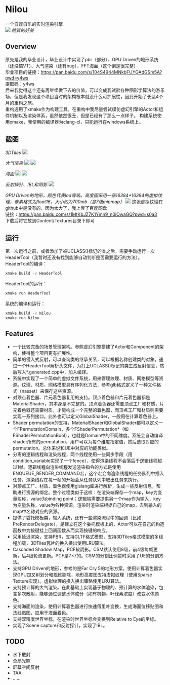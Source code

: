 # Nilou
一个自娱自乐的实时渲染引擎  
![](figures/nilou.png)
_她真的好美_
## Overview

原先是我的毕业设计，毕业设计中实现了pbr（部分）、GPU Driven的地形系统（还没搞VT）、大气渲染（还有bug）、FFT海面（这个倒是很完整）  
毕业项目的链接：https://pan.baidu.com/s/104S4944MNkbFUYGAdGSm5A?pwd=y4ws  
提取码：y4ws  
后来我觉得这个还有再继续做下去的价值，可以变成我试验各种图形学算法的游乐场，但是我发现这个项目当时的架构根本就没什么可扩展性，因此开始了长达4个月的重构之旅。  
重构选用了xmake作为构建工具。在重构中我尽量尝试模仿虚幻引擎的Actor和组件机制以及渲染体系，虽然依然很丑，但是已经有了那么一点样子。
构建系统使用xmake，我使用的编译器为clang-cl，只能运行在windows系统上。  
## 截图
_3DTiles_
![](figures/3dtiles.png)
  
_大气渲染_
![](figures/atmosphere1.png)
![](figures/atmosphere2.png)
  
_海面_
![](figures/ocean1.png)
![](figures/ocean2.png)
  
_反射探针、IBL和阴影_
![](figures/ibl_and_shadow.png)
  
_GPU Driven的地形，颜色代表lod等级。高度图采用一张16384*16384的虚拟纹理，像素格式为float16，大小约为700mb（含7级mipmap）_
![](figures/virtual_heightfield.png)
这张虚拟纹理在github中是没有的，因为太大了，我上传了百度网盘  
链接：https://pan.baidu.com/s/1MtKbJZ7K1Ymn9_n0iOwaGQ?pwd=s0a3  
下载后将它放到Content/Textures目录下即可  
  
## 运行
第一次运行之前，或者添加了被UCLASS()标记的类之后，需要手动运行一次HeaderTool（我暂时还没有找到能够自动判断是否需要运行的方法）。  
HeaderTool的编译：
```sh
xmake build -v HeaderTool
```
HeaderTool的运行：
```sh
xmake run HeaderTool
```
系统的编译和运行：
```sh
xmake build -v Nilou  
xmake run Nilou
```
## Features
- 一个比较完备的场景管理架构。参照虚幻引擎搭建了Actor和Component的架构，使得整个项目更有扩展性。
- 简单的侵入式反射，可以查询类的继承关系，可以根据名称创建类的对象。通过一个HeaderTool解析头文件，为打上UCLASS()标记的类生成反射信息，然后写入*.generated.cpp中，加入编译。
- 系统中实现了一个简单的虚拟文件系统，用来管理纹理、材质、网格模型等资源。纹理、材质、网格模型具有序列化方法，参考glb格式定义了一种文件格式（nasset）来保存这些资源。
- 对顶点着色器、片元着色器复用的支持。顶点着色器和片元着色器都是MaterialShader，其本身是不完整的。顶点着色器还需要顶点工厂和材质，片元着色器还需要材质，才能构成一个完整的着色器，而顶点工厂和材质则需要实现一系列接口。此外也可以定义GlobalShader，一般用在计算着色器上。
- Shader permutation的支持，MaterialShader和GlobalShader都可以定义一个FPermutationDomain，多个FShaderPermutation*（如FShaderPermutationBool），也就是Domain中的不同维度。系统会自动编译shader所有的permutation，用户可以为每个维度指定值，然后选取对应的permutation。总体来说和UE中对应的功能类似。
- 分离的逻辑线程和渲染线程，两个线程使用一些同步手段（用condition_variable实现了一个fence），使得渲染线程不会落后于逻辑线程超过1帧。逻辑线程向渲染线程发送渲染指令的方式是使用ENQUEUE_RENDER_COMMAND宏，这个宏会向渲染线程的任务队列中插入任务，渲染线程在每一帧的开始会从任务队列中取出任务来执行。
- 对顶点工厂、材质、着色器使用glslang库进行解析，生成一些反射信息，帮助进行资源的绑定。整个过程类似于这样：在渲染端保存一个map，key为变量名称，value为binding point；逻辑端需要提供另一个map作为输入，key为变量名称，value为各种资源。渲染时渲染端根据自己的map，去到输入的map中名称对应的资源。
- 提供了委托模板类，输入系统，还有一些渲染流程中的回调（比如PreRenderDelegate），是建立在这个委托模板上的，Actor可以在自己的构造函数中为按键挂上回调函数从而实现按键的响应。
- 采用延迟渲染，支持PBR，支持GLTF格式模型，支持3DTiles格式模型的多线程加载，3DTiles瓦片的换入换出使用LRU算法。
- Cascaded Shadow Map，PCF软阴影。CSM默认使用8级，前4级每帧更新，后4级轮流更新。PCF是7×7的。CSM的分割比例暂时采用了UE的分割方法。
- 支持GPU Driven的地形，参考的是Far Cry 5的地形方案，使用计算着色器实现GPU四叉树划分和视锥剔除，地形高度图支持虚拟纹理（使用Sparse Texture实现）。虚拟纹理的换入换出策略使用LRU算法。
- 支持预计算的大气渲染。在此基础上实现基于物理的、预计算的水体渲染，包含多次散射，能够通过调整水体成分（如有机物、叶绿素浓度）改变水体颜色。
- 支持海面的渲染，使用计算着色器进行快速傅里叶变换，生成海面位移贴图和法线贴图，应用于海面着色。
- 支持双精度世界坐标，在渲染时世界坐标会变换到Relative to Eye的坐标。
- 实现了Scene capture和反射探针，实现了IBL。
## TODO
- 水下散射
- 全局光照
- 屏幕空间反射
- TAA
- ......